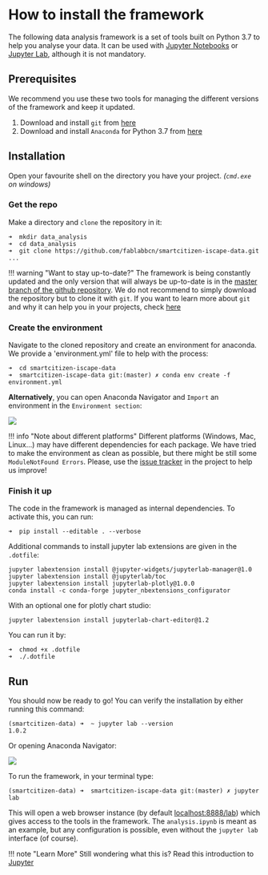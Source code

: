 How to install the framework
============================

The following data analysis framework is a set of tools built on Python 3.7 to help you analyse your data. It can be used with [Jupyter Notebooks](https://jupyter.org/) or [Jupyter Lab](https://jupyterlab.readthedocs.io/en/stable/), although it is not mandatory. 

## Prerequisites

We recommend you use these two tools for managing the different versions of the framework and keep it updated.

1. Download and install `git` from [here](https://git-scm.com/)
2. Download and install `Anaconda` for Python 3.7 from [here](https://www.anaconda.com/distribution/)

## Installation

Open your favourite shell on the directory you have your project. _(`cmd.exe` on windows)_

### Get the repo

Make a directory and `clone` the repository in it:

```
➜  mkdir data_analysis
➜  cd data_analysis
➜  git clone https://github.com/fablabbcn/smartcitizen-iscape-data.git
...
```

!!! warning "Want to stay up-to-date?"
    The framework is being constantly updated and the only version that will always be up-to-date is in the [master branch of the github repository](https://github.com/fablabbcn/smartcitizen-iscape-data). We do not recommend to simply download the repository but to clone it with `git`. If you want to learn more about `git` and why it can help you in your projects, check [here](https://www.quora.com/What-is-Git-and-why-should-I-use-it)

### Create the environment

Navigate to the cloned repository and create an environment for anaconda. We provide a 'environment.yml' file to help with the process:

```
➜  cd smartcitizen-iscape-data
➜  smartcitizen-iscape-data git:(master) ✗ conda env create -f environment.yml
```

**Alternatively**, you can open Anaconda Navigator and `Import` an environment in the `Environment section`:

![](https://i.imgur.com/aAsrDXz.png) 

!!! info "Note about different platforms"
    Different platforms (Windows, Mac, Linux...) may have different dependencies for each package. We have tried to make the environment as clean as possible, but there might be still some `ModuleNotFound Errors`. Please, use the [issue tracker](https://github.com/fablabbcn/smartcitizen-iscape-data/issues) in the project to help us improve!

### Finish it up

The code in the framework is managed as internal dependencies. To activate this, you can run:

```
➜  pip install --editable . --verbose
```

Additional commands to install jupyter lab extensions are given in the `.dotfile`:

```
jupyter labextension install @jupyter-widgets/jupyterlab-manager@1.0
jupyter labextension install @jupyterlab/toc
jupyter labextension install jupyterlab-plotly@1.0.0
conda install -c conda-forge jupyter_nbextensions_configurator
```

With an optional one for plotly chart studio:

```
jupyter labextension install jupyterlab-chart-editor@1.2
```

You can run it by:

```
➜  chmod +x .dotfile
➜  ./.dotfile
```

## Run

You should now be ready to go! You can verify the installation by either running this command:

```
(smartcitizen-data) ➜  ~ jupyter lab --version
1.0.2
```

Or opening Anaconda Navigator: 

![](https://i.imgur.com/THpoxd1.png)

To run the framework, in your terminal type:

```
(smartcitizen-data) ➜  smartcitizen-iscape-data git:(master) ✗ jupyter lab
```

This will open a web browser instance (by default [localhost:8888/lab]()) which gives access to the tools in the framework. The `analysis.ipynb` is meant as an example, but any configuration is possible, even without the `jupyter lab` interface (of course).

!!! note "Learn More"
	Still wondering what this is? Read this introduction to [Jupyter](http://jupyter-notebook.readthedocs.io/en/latest/examples/Notebook/Notebook%20Basics.html)